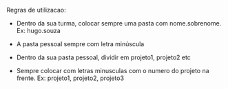 Regras de utilizacao:

- Dentro da sua turma, colocar sempre uma pasta com nome.sobrenome. Ex: hugo.souza
- A pasta pessoal sempre com letra minúscula

- Dentro da sua pasta pessoal, dividir em projeto1, projeto2 etc
- Sempre colocar com letras minusculas com o numero do projeto na frente. Ex: projeto1, projeto2, projeto3

